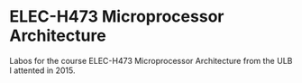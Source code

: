 # ELEC-H473 Microprocessor Architecture

Labos for the course ELEC-H473 Microprocessor Architecture from the ULB I attented in 2015.
